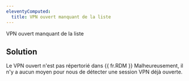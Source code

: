 ```yaml
---
eleventyComputed:
  title: VPN ouvert manquant de la liste
---
```

VPN ouvert manquant de la liste
## Solution
Le VPN ouvert n'est pas répertorié dans {{ fr.RDM }} Malheureusement, il n'y a aucun moyen pour nous de détecter une session VPN déjà ouverte.